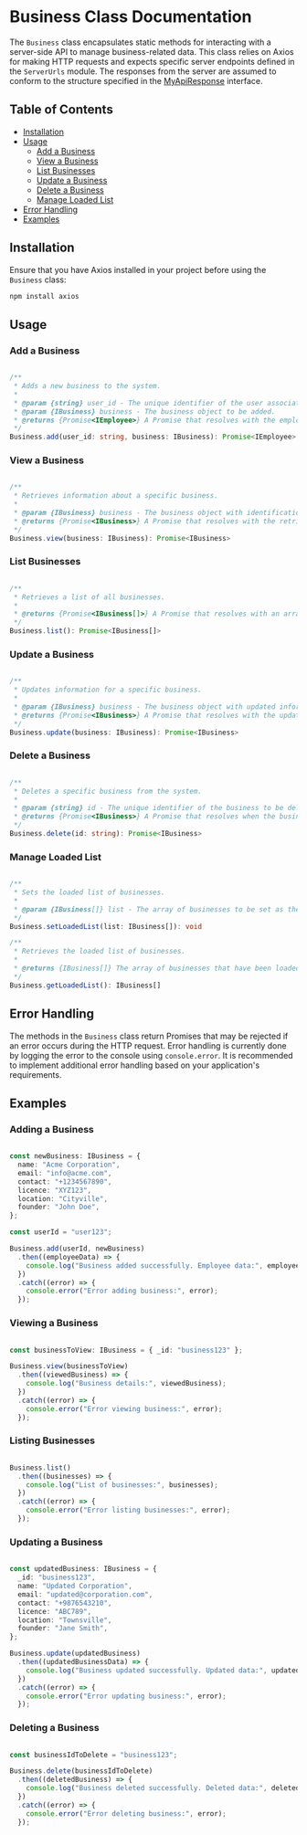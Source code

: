 # Business Class Documentation
The `Business` class encapsulates static methods for interacting with a server-side API to manage business-related data. This class relies on Axios for making HTTP requests and expects specific server endpoints defined in the `ServerUrls` module. The responses from the server are assumed to conform to the structure specified in the [MyApiResponse](./unified-response.md) interface.

## Table of Contents
 - [Installation](#installation)
 - [Usage](#usage)
    - [Add a Business](#add-a-business)
    - [View a Business](#view-a-business)
    - [List Businesses](#list-businesses)
    - [Update a Business](#update-a-business)
    - [Delete a Business](#delete-a-business)
    - [Manage Loaded List](#manage-loaded-list)
 - [Error Handling](#error-handling)
 - [Examples](#examples)
## Installation
Ensure that you have Axios installed in your project before using the `Business` class:
```bash
npm install axios
```
## Usage
### Add a Business
```typescript

/**
 * Adds a new business to the system.
 *
 * @param {string} user_id - The unique identifier of the user associated with the business.
 * @param {IBusiness} business - The business object to be added.
 * @returns {Promise<IEmployee>} A Promise that resolves with the employee data associated with the added business.
 */
Business.add(user_id: string, business: IBusiness): Promise<IEmployee>
```
### View a Business

```typescript

/**
 * Retrieves information about a specific business.
 *
 * @param {IBusiness} business - The business object with identification information.
 * @returns {Promise<IBusiness>} A Promise that resolves with the retrieved business data.
 */
Business.view(business: IBusiness): Promise<IBusiness>
```
### List Businesses
```typescript

/**
 * Retrieves a list of all businesses.
 *
 * @returns {Promise<IBusiness[]>} A Promise that resolves with an array of all businesses.
 */
Business.list(): Promise<IBusiness[]>
```
### Update a Business
```typescript

/**
 * Updates information for a specific business.
 *
 * @param {IBusiness} business - The business object with updated information.
 * @returns {Promise<IBusiness>} A Promise that resolves with the updated business data.
 */
Business.update(business: IBusiness): Promise<IBusiness>
```
### Delete a Business
```typescript

/**
 * Deletes a specific business from the system.
 *
 * @param {string} id - The unique identifier of the business to be deleted.
 * @returns {Promise<IBusiness>} A Promise that resolves when the business is successfully deleted.
 */
Business.delete(id: string): Promise<IBusiness>
```
### Manage Loaded List
```typescript

/**
 * Sets the loaded list of businesses.
 *
 * @param {IBusiness[]} list - The array of businesses to be set as the loaded list.
 */
Business.setLoadedList(list: IBusiness[]): void

/**
 * Retrieves the loaded list of businesses.
 *
 * @returns {IBusiness[]} The array of businesses that have been loaded.
 */
Business.getLoadedList(): IBusiness[]
```
## Error Handling
The methods in the `Business` class return Promises that may be rejected if an error occurs during the HTTP request. Error handling is currently done by logging the error to the console using `console.error`. It is recommended to implement additional error handling based on your application's requirements.

## Examples
### Adding a Business
```typescript

const newBusiness: IBusiness = {
  name: "Acme Corporation",
  email: "info@acme.com",
  contact: "+1234567890",
  licence: "XYZ123",
  location: "Cityville",
  founder: "John Doe",
};

const userId = "user123";

Business.add(userId, newBusiness)
  .then((employeeData) => {
    console.log("Business added successfully. Employee data:", employeeData);
  })
  .catch((error) => {
    console.error("Error adding business:", error);
  });
```
### Viewing a Business
```typescript

const businessToView: IBusiness = { _id: "business123" };

Business.view(businessToView)
  .then((viewedBusiness) => {
    console.log("Business details:", viewedBusiness);
  })
  .catch((error) => {
    console.error("Error viewing business:", error);
  });
```
### Listing Businesses
```typescript

Business.list()
  .then((businesses) => {
    console.log("List of businesses:", businesses);
  })
  .catch((error) => {
    console.error("Error listing businesses:", error);
  });
```
### Updating a Business
```typescript

const updatedBusiness: IBusiness = {
  _id: "business123",
  name: "Updated Corporation",
  email: "updated@corporation.com",
  contact: "+9876543210",
  licence: "ABC789",
  location: "Townsville",
  founder: "Jane Smith",
};

Business.update(updatedBusiness)
  .then((updatedBusinessData) => {
    console.log("Business updated successfully. Updated data:", updatedBusinessData);
  })
  .catch((error) => {
    console.error("Error updating business:", error);
  });
  ```
### Deleting a Business
```typescript

const businessIdToDelete = "business123";

Business.delete(businessIdToDelete)
  .then((deletedBusiness) => {
    console.log("Business deleted successfully. Deleted data:", deletedBusiness);
  })
  .catch((error) => {
    console.error("Error deleting business:", error);
  });
```


